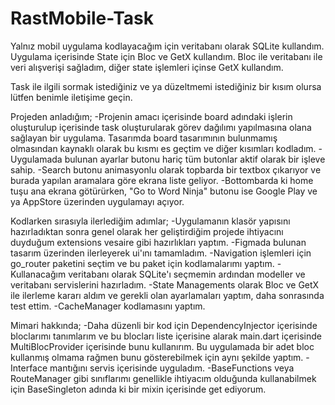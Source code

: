 # RastMobile-Task
Yalnız mobil uygulama kodlayacağım için veritabanı olarak SQLite kullandım.</br>
Uygulama içerisinde State için Bloc ve GetX kullandım. Bloc ile veritabanı ile veri alışverişi sağladım, diğer state işlemleri içinse GetX kullandım.

Task ile ilgili sormak istediğiniz ve ya düzeltmemi istediğiniz bir kısım olursa lütfen benimle iletişime geçin.

Projeden anladığım;
-Projenin amacı içerisinde board adındaki işlerin oluşturulup içerisinde task oluşturularak görev dağılımı yapılmasına olana sağlayan bir uygulama. Tasarımda board tasarımının bulunmamış olmasından kaynaklı olarak bu kısmı es geçtim ve diğer kısımları kodladım.
-Uygulamada bulunan ayarlar butonu hariç tüm butonlar aktif olarak bir işleve sahip.
-Search butonu animasyonlu olarak topbarda bir textbox çıkarıyor ve burada yapılan aramalara göre ekrana liste geliyor.
-Bottombarda ki home tuşu ana ekrana götürürken, "Go to Word Ninja" butonu ise Google Play ve ya AppStore üzerinden uygulamayı açıyor.

Kodlarken sırasıyla ilerlediğim adımlar;
-Uygulamanın klasör yapısını hazırladıktan sonra genel olarak her geliştirdiğim projede ihtiyacını duyduğum extensions vesaire gibi hazırlıkları yaptım.
-Figmada bulunan tasarım üzerinden ilerleyerek ui'ını tamamladım.
-Navigation işlemleri için go_router paketini seçtim ve bu paket için kodlamalarımı yaptım.
-Kullanacağım veritabanı olarak SQLite'ı seçmemin ardından modeller ve veritabanı servislerini hazırladım.
-State Managements olarak Bloc ve GetX ile ilerleme kararı aldım ve gerekli olan ayarlamaları yaptım, daha sonrasında test ettim.
-CacheManager kodlamasını yaptım.

Mimari hakkında;
-Daha düzenli bir kod için DependencyInjector içerisinde bloclarımı tanımlarım ve bu blocları liste içerisine alarak main.dart içerisinde MultiBlocProvider içerisinde bunu kullanırım. Bu uygulamada bir adet bloc kullanmış olmama rağmen bunu gösterebilmek için aynı şekilde yaptım.
-Interface mantığını servis içerisinde uyguladım.
-BaseFunctions veya RouteManager gibi sınıflarımı genellikle ihtiyacım olduğunda kullanabilmek için BaseSingleton adında ki bir mixin içerisinde get ediyorum.
